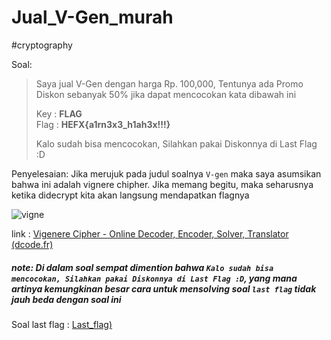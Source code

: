 # Jual_V-Gen_murah
#cryptography 

Soal:

> Saya jual V-Gen dengan harga Rp. 100,000, Tentunya ada Promo Diskon sebanyak 50% jika dapat mencocokan kata dibawah ini  
> 
> Key : **FLAG**  
> Flag : **HEFX{a1rn3x3_h1ah3x!!!}**  
> 
> Kalo sudah bisa mencocokan, Silahkan pakai Diskonnya di Last Flag :D

Penyelesaian:
Jika merujuk pada judul soalnya `V-gen` maka saya asumsikan bahwa ini adalah vignere chipher. Jika memang begitu, maka seharusnya ketika didecrypt kita akan langsung mendapatkan flagnya

![vigne](https://user-images.githubusercontent.com/46299092/129996985-08d64e48-08e8-4b65-9517-973a1a8e9bf8.png)

link : [Vigenere Cipher - Online Decoder, Encoder, Solver, Translator (dcode.fr)](https://www.dcode.fr/vigenere-cipher)

##### note: Di dalam soal sempat dimention bahwa `Kalo sudah bisa mencocokan, Silahkan pakai Diskonnya di Last Flag :D`, yang mana artinya kemungkinan besar cara untuk mensolving soal `last flag` tidak jauh beda dengan soal ini

Soal last flag : [Last_flag)](https://www.dcode.fr/vigenere-cipher)
